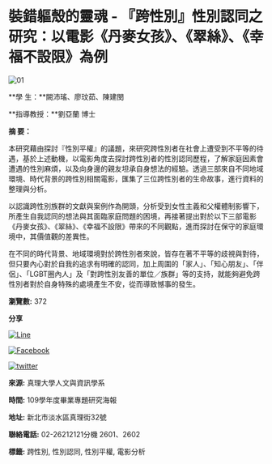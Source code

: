 # 裝錯軀殼的靈魂 - 『跨性別』性別認同之研究：以電影《丹麥女孩》、《翠絲》、《幸福不設限》為例

![01](/var/file/33/1033/pictures/706/m/mczh-tw550x550_large17735_838481589932.jpg)

**學 生：**闕沛瑤、廖玟茹、陳建閔

**指導教授：**劉亞蘭 博士

**摘 要：**

本研究藉由探討『性別平權』的議題，來研究跨性別者在社會上遭受到不平等的待遇，基於上述動機，以電影角度去探討跨性別者的性別認同歷程，了解家庭因素會遭遇的性別麻煩，以及向身邊的親友坦承自身想法的經驗。透過三部來自不同地域環境、時代背景的跨性別相關電影，匯集了三位跨性別者的生命故事，進行資料的整理與分析。

以認識跨性別族群的文獻與案例作為開頭，分析受到女性主義和父權體制影響下，所產生自我認同的想法與其面臨家庭問題的困境，再接著提出對於以下三部電影《丹麥女孩》、《翠絲》、《幸福不設限》帶來的不同觀點，進而探討在保守的家庭環境中，其價值觀的差異性。

在不同的時代背景、地域環境對於跨性別者來說，皆存在著不平等的歧視與對待，但只要內心對於自我的追求有明確的認同，加上周圍的「家人」、「知心朋友」、「伴侶」、「LGBT圈內人」及「對跨性別友善的單位／族群」等的支持，就能夠避免跨性別者對於自身特殊的處境產生不安，從而導致憾事的發生。

**瀏覽數:** 372

**分享**

[![Line](/images/stsns/line.png)](http://line.naver.jp/R/msg/text/?%E8%A3%9D%E9%8C%AF%E8%BB%80%E6%AE%BC%E7%9A%84%E9%9D%88%E9%AD%82-%E3%80%8E%E8%B7%A8%E6%80%A7%E5%88%A5%E3%80%8F%E6%80%A7%E5%88%A5%E8%AA%8D%E5%90%8C%E4%B9%8B%E7%A0%94%E7%A9%B6%EF%BC%9A%E4%BB%A5%E9%9B%BB%E5%BD%B1%E3%80%8A%E4%B8%B9%E9%BA%A5%E5%A5%B3%E5%AD%A9%E3%80%8B%E3%80%81%E3%80%8A%E7%BF%A0%E7%B5%B2%E3%80%8B%E3%80%81%E3%80%8A%E5%B9%B8%E7%A6%8F%E4%B8%8D%E8%A8%AD%E9%99%90%E3%80%8B%E7%82%BA%E4%BE%8B%20https%3A%2F%2Fddh.au.edu.tw%2Fp%2F406-1033-92680%2Cr112607.php%3FLang%3Dzh-tw%26ct%3D1653589971 "line")

[![Facebook](/images/stsns/facebook.png)](http://www.facebook.com/sharer.php?u=https%3A%2F%2Fddh.au.edu.tw%2Fp%2F406-1033-92680%2Cr112607.php%3FLang%3Dzh-tw%26ct%3D1653589971&t=%E8%A3%9D%E9%8C%AF%E8%BB%80%E6%AE%BC%E7%9A%84%E9%9D%88%E9%AD%82-%E3%80%8E%E8%B7%A8%E6%80%A7%E5%88%A5%E3%80%8F%E6%80%A7%E5%88%A5%E8%AA%8D%E5%90%8C%E4%B9%8B%E7%A0%94%E7%A9%B6%EF%BC%9A%E4%BB%A5%E9%9B%BB%E5%BD%B1%E3%80%8A%E4%B8%B9%E9%BA%A5%E5%A5%B3%E5%AD%A9%E3%80%8B%E3%80%81%E3%80%8A%E7%BF%A0%E7%B5%B2%E3%80%8B%E3%80%81%E3%80%8A%E5%B9%B8%E7%A6%8F%E4%B8%8D%E8%A8%AD%E9%99%90%E3%80%8B%E7%82%BA%E4%BE%8B "facebook")

[![twitter](/images/stsns/twitter.png)](http://twitter.com/home?status=%E8%A3%9D%E9%8C%AF%E8%BB%80%E6%AE%BC%E7%9A%84%E9%9D%88%E9%AD%82-%E3%80%8E%E8%B7%A8%E6%80%A7%E5%88%A5%E3%80%8F%E6%80%A7%E5%88%A5%E8%AA%8D%E5%90%8C%E4%B9%8B%E7%A0%94%E7%A9%B6%EF%BC%9A%E4%BB%A5%E9%9B%BB%E5%BD%B1%E3%80%8A%E4%B8%B9%E9%BA%A5%E5%A5%B3%E5%AD%A9%E3%80%8B%E3%80%81%E3%80%8A%E7%BF%A0%E7%B5%B2%E3%80%8B%E3%80%81%E3%80%8A%E5%B9%B8%E7%A6%8F%E4%B8%8D%E8%A8%AD%E9%99%90%E3%80%8B%E7%82%BA%E4%BE%8B%20https%3A%2F%2Fddh.au.edu.tw%2Fp%2F406-1033-92680%2Cr112607.php%3FLang%3Dzh-tw%26ct%3D1653589971 "twitter")

**來源:** 真理大學人文與資訊學系

**時間:** 109學年度畢業專題研究海報

**地址:** 新北市淡水區真理街32號

**聯絡電話:** 02-26212121分機 2601、2602

**標籤:** 跨性別, 性別認同, 性別平權, 電影分析